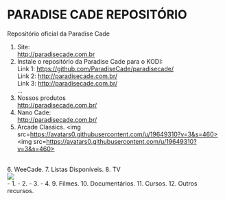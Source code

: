 PARADISE CADE REPOSITÓRIO
=========================

Repositório oficial da Paradise Cade

1. Site:<br>
    http://paradisecade.com.br
2. Instale o repositório da Paradise Cade para o KODI:<br>
    Link 1: https://github.com/ParadiseCade/paradisecade/<br>
    Link 2: http://paradisecade.com.br/<br>
    Link 3: http://paradisecade.com.br/<br>
    ...
3. Nossos produtos<br>
    http://paradisecade.com.br/<br>
4. Nano Cade:<br>
    http://paradisecade.com.br/
5. Arcade Classics.
<img src=https://avatars0.githubusercontent.com/u/19649310?v=3&s=460>
<img src=https://avatars0.githubusercontent.com/u/19649310?v=3&s=460>
<br>
6. WeeCade.
7. Listas Disponíveis.
8. TV<br>
<img src=https://avatars0.githubusercontent.com/u/19649310?v=3&s=460><br>
    - 1.
    - 2.
    - 3.
    - 4.
9. Filmes.
10. Documentários.
11. Cursos.
12. Outros recursos.
